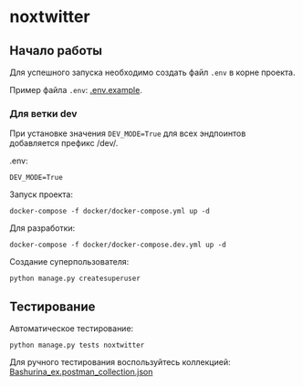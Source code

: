 # noxtwitter

## Начало работы

Для успешного запуска необходимо создать файл `.env` в корне проекта.

Пример файла `.env`: [.env.example](docker/.env.example).

### Для ветки dev

При установке значения `DEV_MODE=True` для всех эндпоинтов добавляется префикс /dev/.

.env:
```
DEV_MODE=True
```

Запуск проекта:

```shell
docker-compose -f docker/docker-compose.yml up -d
```

Для разработки:

```shell
docker-compose -f docker/docker-compose.dev.yml up -d
```

Создание суперпользователя:

```shell
python manage.py createsuperuser
```

##  Тестирование

Автоматическое тестирование:

```shell
python manage.py tests noxtwitter
```

Для ручного тестирования воспользуйтесь коллекцией: [Bashurina_ex.postman_collection.json](Bashurina_ex.postman_collection.json)
